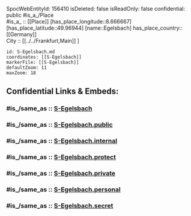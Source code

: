 ﻿---
location:
- 49.96944
- 8.666667
mapmarker: train
mapzoom:
- 8
- 18
tags:
- geo/station/train
type: Station
---

SpocWebEntityId: 156410
isDeleted: false
isReadOnly: false
confidential: public
#is_a_/Place  
#is_a_ :: [[Place]] 
[has_place_longitude::8.666667] 
[has_place_latitude::49.96944] 
[name::Egelsbach] 
has_place_country:: [[Germany]]  
City :: [[../../Frankfurt,Main]] ] 


```leaflet
id: S-Egelsbach.md
coordinates: [[S-Egelsbach]] 
markerFile: [[S-Egelsbach]] 
defaultZoom: 11 
maxZoom: 18
```


## Confidential Links & Embeds: 

### #is_/same_as :: [S-Egelsbach](S-Egelsbach.md) 

### #is_/same_as :: [S-Egelsbach.public](/_public/Earth/Continent/Europe/Europe~Central/Germany/Germany~West/Hessen/counties~Hessen/Frankfurt~Main/Stations-FFM~S/S-Egelsbach.public.md) 

### #is_/same_as :: [S-Egelsbach.internal](/_internal/Earth/Continent/Europe/Europe~Central/Germany/Germany~West/Hessen/counties~Hessen/Frankfurt~Main/Stations-FFM~S/S-Egelsbach.internal.md) 

### #is_/same_as :: [S-Egelsbach.protect](/_protect/Earth/Continent/Europe/Europe~Central/Germany/Germany~West/Hessen/counties~Hessen/Frankfurt~Main/Stations-FFM~S/S-Egelsbach.protect.md) 

### #is_/same_as :: [S-Egelsbach.private](/_private/Earth/Continent/Europe/Europe~Central/Germany/Germany~West/Hessen/counties~Hessen/Frankfurt~Main/Stations-FFM~S/S-Egelsbach.private.md) 

### #is_/same_as :: [S-Egelsbach.personal](/_personal/Earth/Continent/Europe/Europe~Central/Germany/Germany~West/Hessen/counties~Hessen/Frankfurt~Main/Stations-FFM~S/S-Egelsbach.personal.md) 

### #is_/same_as :: [S-Egelsbach.secret](/_secret/Earth/Continent/Europe/Europe~Central/Germany/Germany~West/Hessen/counties~Hessen/Frankfurt~Main/Stations-FFM~S/S-Egelsbach.secret.md)

